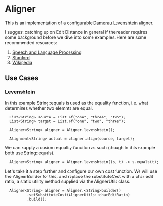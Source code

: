 # Aligner

This is an implementation of a configurable [Damerau Levenshtein](https://en.wikipedia.org/wiki/Damerau%E2%80%93Levenshtein_distance) aligner.

I suggest catching up on Edit Distance in general if the reader requires some background before we dive into some examples.
Here are some recommended resources:
1. [Speech and Language Processing](https://web.stanford.edu/~jurafsky/slp3/2.pdf)
2. [Stanford](https://web.stanford.edu/class/cs124/lec/med.pdf)
3. [Wikipedia](https://en.wikipedia.org/wiki/Edit_distance)

## Use Cases

### Levenshtein

In this example String::equals is used as the equality function, i.e. what determines whether two elemnts are equal.

```
  List<String> source = List.of("one", "three", "two");
  List<String> target = List.of("one", "two", "three");
        
  Aligner<String> aligner = Aligner.levenshtein();
  
  Alignment<String> actual = aligner.align(source, target);
```

We can supply a custom equality function as such (though in this example both use String::equals).

```
  Aligner<String> aligner = Aligner.levenshtein((s, t) -> s.equals(t);
```

Let's take it a step further and configure our own cost function. We will use the AlignerBuilder for this, and replace the substituteCost with a char edit ratio, a static utility method supplied via the AlignerUtils class.

```
  Aligner<String> aligner = Aligner.<String>builder()
          .setSubstituteCost(AlignerUtils::charEditRatio)
          .build();
```

